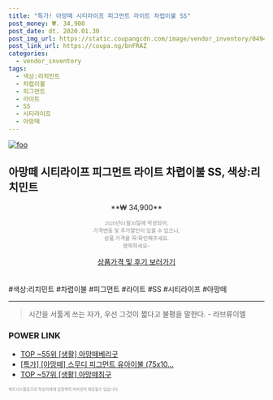 ```yaml
--- 
title: "특가! 아망떼 시티라이프 피그먼트 라이트 차렵이불 SS" 
post_money: ₩. 34,900 
post_date: dt. 2020.01.30 
post_img_url: https://static.coupangcdn.com/image/vendor_inventory/0494/b73dc559e9e9c82b6fc27fc793d7485bc08f58f3fbf5e93f7fc5e5490a69.jpg 
post_link_url: https://coupa.ng/bnFRAZ 
categories: 
  - vendor_inventory 
tags: 
  - 색상:리치민트 
  - 차렵이불 
  - 피그먼트 
  - 라이트 
  - SS 
  - 시티라이프 
  - 아망떼 
--- 
```

[![foo](https://static.coupangcdn.com/image/vendor_inventory/0494/b73dc559e9e9c82b6fc27fc793d7485bc08f58f3fbf5e93f7fc5e5490a69.jpg)](https://coupa.ng/bnFRAZ) 

## 아망떼 시티라이프 피그먼트 라이트 차렵이불 SS, 색상:리치민트 
<p style="text-align: center;">**₩ 34,900**</p> 
<p style="text-align: center;"><span style="color: #898c8f; font-family: Georgia,Times,serif; font-size: 0.75em;">2020년01월30일에 작성되어, <br>가격변동 및 추가할인이 있을 수 있으니,<br> 상품 가격을 꼭!확인해주세요.<br>행복하세요~</span> 
</p>	 
<div markdown="0" style="text-align: center;"><a href="https://coupa.ng/bnFRAZ" class="btn btn--success">상품가격 및 후기 보러가기</a></div> 
<br><br> 
  #색상:리치민트 #차렵이불 #피그먼트 #라이트 #SS #시티라이프 #아망떼 
<hr> 

> 시간을 서툴게 쓰는 자가, 우선 그것이 짧다고 불평을 말한다. - 라브류이엘 


### POWER LINK

* <a href="https://blog.naver.com/an0733/221789587049" target="_blank"> TOP ~55위 [생활] 아망떼베리굿</a>
* <a href="https://blog.naver.com/an0733/221789598841" target="_blank">[특가] [아망떼] 스무디 피그먼트 유아이불 (75x10...</a>
* <a href="https://blog.naver.com/an0733/221786107930" target="_blank"> TOP ~57위 [생활] 아망떼침구</a>

<span style="color: #898c8f; font-family: Georgia,Times,serif; font-size: 0.55em;">파트너스활동으로 작성자에게 일정액의 커미션이 제공될수 있습니다.</span> 
